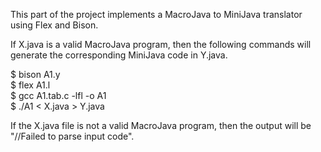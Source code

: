 This part of the project implements a MacroJava to MiniJava translator using Flex and Bison. 

If X.java is a valid MacroJava program, then the following commands will generate the corresponding MiniJava code in Y.java. 

$ bison A1.y  
$ flex A1.l  
$ gcc A1.tab.c -lfl -o A1  
$ ./A1 < X.java > Y.java  

If the X.java file is not a valid MacroJava program, then the output will be "//Failed to parse input code".

